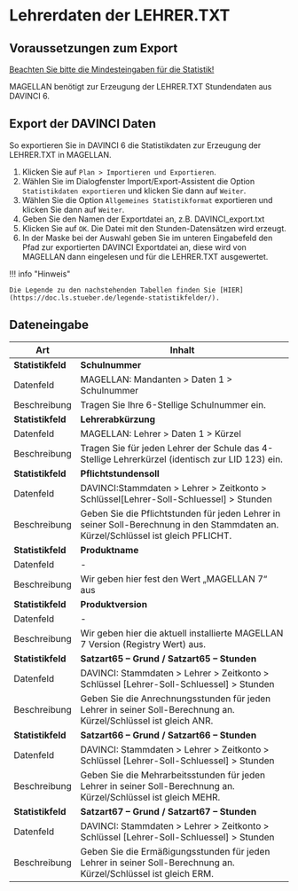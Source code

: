 # Lehrerdaten der LEHRER.TXT

## Voraussetzungen zum Export

[Beachten Sie bitte die Mindesteingaben für die Statistik!](https://doc.ls.stueber.de/nordrhein-westfalen/abs-bbs/#voraussetzungen-für-alle-statistikdaten)

MAGELLAN benötigt zur Erzeugung der LEHRER.TXT Stundendaten aus DAVINCI 6.

## Export der DAVINCI Daten

So exportieren Sie in DAVINCI 6 die Statistikdaten zur Erzeugung der LEHRER.TXT in MAGELLAN.

1. Klicken Sie auf `Plan > Importieren und Exportieren`.
2. Wählen Sie im Dialogfenster Import/Export-Assistent die Option `Statistikdaten exportieren` und klicken Sie dann auf `Weiter`.
3. Wählen Sie die Option `Allgemeines Statistikformat` exportieren und klicken Sie dann auf `Weiter`.
4. Geben Sie den Namen der Exportdatei an, z.B. DAVINCI_export.txt
5. Klicken Sie auf `OK`. Die Datei mit den Stunden-Datensätzen wird erzeugt.
6. In der Maske bei der Auswahl geben Sie im unteren Eingabefeld den Pfad zur exportierten DAVINCI Exportdatei an, diese wird von MAGELLAN dann eingelesen und für die LEHRER.TXT ausgewertet.

!!! info "Hinweis"

    Die Legende zu den nachstehenden Tabellen finden Sie [HIER](https://doc.ls.stueber.de/legende-statistikfelder/).

## Dateneingabe

Art               | Inhalt
----------------- | ------
**Statistikfeld** | **Schulnummer**
Datenfeld         | MAGELLAN: Mandanten > Daten 1 > Schulnummer
Beschreibung      | Tragen Sie Ihre 6-Stellige Schulnummer ein.
**Statistikfeld** | **Lehrerabkürzung**
Datenfeld         | MAGELLAN: Lehrer > Daten 1 > Kürzel
Beschreibung      | Tragen Sie für jeden Lehrer der Schule das 4-Stellige Lehrerkürzel (identisch zur LID 123) ein.
**Statistikfeld** | **Pflichtstundensoll**
Datenfeld         | DAVINCI:Stammdaten > Lehrer > Zeitkonto > Schlüssel[Lehrer-Soll-Schluessel] > Stunden
Beschreibung      | Geben Sie die Pflichtstunden für jeden Lehrer in seiner Soll-Berechnung in den Stammdaten an. Kürzel/Schlüssel ist gleich PFLICHT.
**Statistikfeld** | **Produktname**
Datenfeld         | -
Beschreibung      | Wir geben hier fest den Wert „MAGELLAN 7“ aus
**Statistikfeld** | **Produktversion**
Datenfeld         | -
Beschreibung      | Wir geben hier die aktuell installierte MAGELLAN 7 Version (Registry Wert) aus.
**Statistikfeld** | **Satzart65 – Grund / Satzart65 – Stunden**
Datenfeld         | DAVINCI: Stammdaten > Lehrer > Zeitkonto > Schlüssel [Lehrer-Soll-Schluessel] > Stunden
Beschreibung      | Geben Sie die Anrechnungsstunden für jeden Lehrer in seiner Soll-Berechnung an.   Kürzel/Schlüssel ist gleich ANR.
**Statistikfeld** | **Satzart66 – Grund / Satzart66 – Stunden**
Datenfeld         | DAVINCI: Stammdaten > Lehrer > Zeitkonto > Schlüssel [Lehrer-Soll-Schluessel] > Stunden
Beschreibung      | Geben Sie die Mehrarbeitsstunden für jeden Lehrer in seiner Soll-Berechnung an. Kürzel/Schlüssel ist gleich MEHR.
**Statistikfeld** | **Satzart67 – Grund / Satzart67 – Stunden**
Datenfeld         | DAVINCI: Stammdaten > Lehrer > Zeitkonto > Schlüssel [Lehrer-Soll-Schluessel] > Stunden
Beschreibung      | Geben Sie die Ermäßigungsstunden für jeden Lehrer in seiner Soll-Berechnung an. Kürzel/Schlüssel ist gleich ERM.
